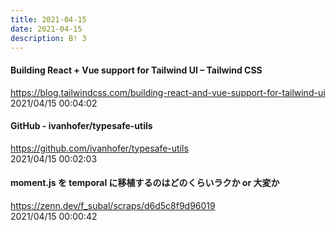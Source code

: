 ```yaml
---
title: 2021-04-15
date: 2021-04-15
description: B! 3
---
```


#### Building React + Vue support for Tailwind UI – Tailwind CSS
https://blog.tailwindcss.com/building-react-and-vue-support-for-tailwind-ui<br>
2021/04/15 00:04:02<br>


#### GitHub - ivanhofer/typesafe-utils
https://github.com/ivanhofer/typesafe-utils<br>
2021/04/15 00:02:03<br>


#### moment.js を temporal に移植するのはどのくらいラクか or 大変か
https://zenn.dev/f_subal/scraps/d6d5c8f9d96019<br>
2021/04/15 00:00:42<br>



